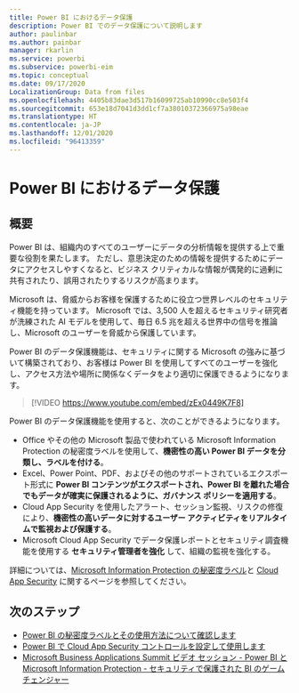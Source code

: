 ```yaml
---
title: Power BI におけるデータ保護
description: Power BI でのデータ保護について説明します
author: paulinbar
ms.author: painbar
manager: rkarlin
ms.service: powerbi
ms.subservice: powerbi-eim
ms.topic: conceptual
ms.date: 09/17/2020
LocalizationGroup: Data from files
ms.openlocfilehash: 4405b83dae3d517b16099725ab10990cc8e503f4
ms.sourcegitcommit: 653e18d7041d3dd1cf7a38010372366975a98eae
ms.translationtype: HT
ms.contentlocale: ja-JP
ms.lasthandoff: 12/01/2020
ms.locfileid: "96413359"
---
```

# <a name="data-protection-in-power-bi"></a>Power BI におけるデータ保護

## <a name="overview"></a>概要

Power BI は、組織内のすべてのユーザーにデータの分析情報を提供する上で重要な役割を果たします。 ただし、意思決定のための情報を提供するためにデータにアクセスしやすくなると、ビジネス クリティカルな情報が偶発的に過剰に共有されたり、誤用されたりするリスクが高まります。

Microsoft は、脅威からお客様を保護するために役立つ世界レベルのセキュリティ機能を持っています。 Microsoft では、3,500 人を超えるセキュリティ研究者が洗練された AI モデルを使用して、毎日 6.5 兆を超える世界中の信号を推論し、Microsoft のユーザーを脅威から保護しています。

Power BI のデータ保護機能は、セキュリティに関する Microsoft の強みに基づいて構築されており、お客様は Power BI を使用してすべてのユーザーを強化し、アクセス方法や場所に関係なくデータをより適切に保護できるようになります。


>[!VIDEO https://www.youtube.com/embed/zEx0449K7F8]

Power BI のデータ保護機能を使用すると、次のことができるようになります。

* Office やその他の Microsoft 製品で使われている Microsoft Information Protection の秘密度ラベルを使用して、**機密性の高い Power BI データを分類し、ラベルを付ける**。  
* Excel、Power Point、PDF、およびその他のサポートされているエクスポート形式に **Power BI コンテンツがエクスポートされ、Power BI を離れた場合でもデータが確実に保護されるように、ガバナンス ポリシーを適用する**。
* Cloud App Security を使用したアラート、セッション監視、リスクの修復により、**機密性の高いデータに対するユーザー アクティビティをリアルタイムで監視および保護する**。
* Microsoft Cloud App Security でデータ保護レポートとセキュリティ調査機能を使用する **セキュリティ管理者を強化** して、組織の監視を強化する。

詳細については、[Microsoft Information Protection の秘密度ラベル](/microsoft-365/compliance/sensitivity-labels?view=o365-worldwide)と [Cloud App Security](/cloud-app-security/what-is-cloud-app-security) に関するページを参照してください。


## <a name="next-steps"></a>次のステップ

* [Power BI の秘密度ラベルとその使用方法について確認します](service-security-sensitivity-label-overview.md)
* [Power BI で Cloud App Security コントロールを設定して使用します](service-security-using-microsoft-cloud-app-security-controls.md)
* [Microsoft Business Applications Summit ビデオ セッション - Power BI と Microsoft Information Protection - セキュリティで保護された BI のゲーム チェンジャー](https://mymbas.microsoft.com/sessions/f30c8368-6590-4be3-80d4-2bc677f596a4?source=sessions)